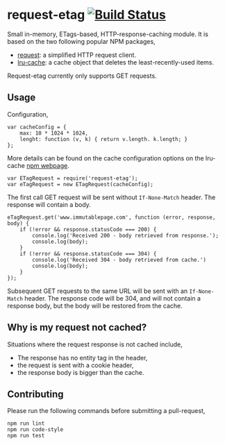 request-etag [![Build Status](https://travis-ci.org/Belema/request-etag.svg?branch=master)](https://travis-ci.org/Belema/request-etag)
===========

Small in-memory, ETags-based, HTTP-response-caching module. It is based on the two following popular NPM packages,

- [request](https://www.npmjs.com/package/request): a simplified HTTP request client.
- [lru-cache](https://www.npmjs.com/package/lru-cache): a cache object that deletes the least-recently-used items.

Request-etag currently only supports GET requests.


Usage
-----
Configuration, 

	var cacheConfig = {
		max: 10 * 1024 * 1024,
		lenght: function (v, k) { return v.length. k.length; }
	};

More details can be found on the cache configuration options on the lru-cache [npm webpage](https://www.npmjs.com/package/lru-cache).

	var ETagRequest = require('request-etag');
	var eTagRequest = new ETagRequest(cacheConfig);

The first call GET request will be sent without `If-None-Match` header. The response will contain a body.

	eTagRequest.get('www.immutablepage.com', function (error, response, body) {
		if (!error && response.statusCode === 200) {
			console.log('Received 200 - body retrieved from response.');
			console.log(body);
		}
		if (!error && response.statusCode === 304) {
			console.log('Received 304 - body retrieved from cache.') 
			console.log(body);
		}
	});

Subsequent GET requests to the same URL will be sent with an `If-None-Match` header. The response code will be 304, and will not contain a response body, but the body will be restored from the cache.


Why is my request not cached?
----------------------------
Situations where the request response is not cached include,

- The response has no entity tag in the header,
- the request is sent with a cookie header,
- the response body is bigger than the cache.


Contributing
-------------
Please run the following commands before submitting a pull-request,

	npm run lint
	npm run code-style
	npm run test
